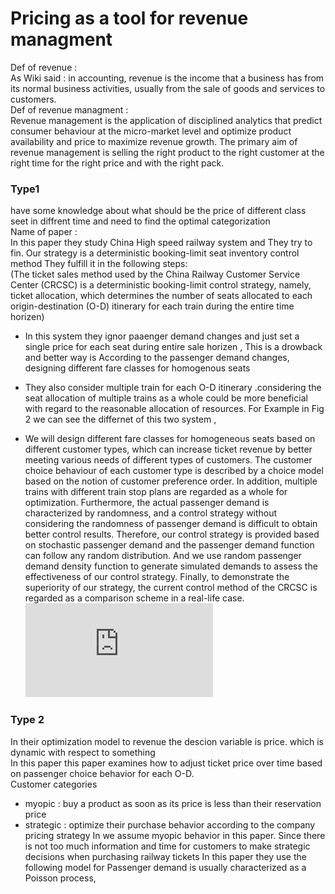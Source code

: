 # Pricing as a tool for revenue managment 
Def of revenue : <br/>
As Wiki said : in accounting, revenue is the income that a business has from its normal business activities, usually from the sale of goods and services to customers.<br/>
Def of revenue managment :<br/>
Revenue management is the application of disciplined analytics that predict consumer behaviour at the micro-market level and optimize product availability and price to maximize revenue growth. The primary aim of revenue management is selling the right product to the right customer at the right time for the right price and with the right pack.

### Type1 
have some knowledge about what should be the price of different class seet in diffrent time and need to find the optimal categorization <br/>
Name of paper :<br/>
In this paper they study China High speed railway system and They try to fin. Our strategy is a deterministic booking-limit seat inventory control method They fulfill it in the following steps: <br/>
(The ticket sales method used by the China Railway Customer Service Center (CRCSC) is a deterministic booking-limit control strategy, namely, ticket allocation, which determines the number of seats allocated to each origin-destination (O-D) itinerary for each train during the entire time horizen) <br/>
* In this system they ignor paaenger demand changes and just set a single price for each seat during entire sale horizen , This is a drowback and better way is According to the passenger demand changes, designing different fare classes for homogenous seats 
* They also consider multiple train for each O-D itinerary .considering the seat allocation of multiple trains as a whole could be more beneficial with regard to the reasonable allocation of resources.
For Example in Fig 2 we can see the differnet of this two system , 

*  We will design different fare classes for homogeneous seats based on different customer types, which can increase ticket revenue by better meeting various needs of different types of customers. The customer choice behaviour of each customer type is described by a choice model based on the notion of customer preference order. In addition, multiple trains with different train stop plans are regarded as a whole for optimization. Furthermore, the actual passenger demand is characterized by randomness, and a control strategy without considering the randomness of passenger demand is difficult to obtain better control results. Therefore, our control strategy is provided based on stochastic passenger demand and the passenger demand function can follow any random distribution. And we use random passenger demand density function to generate simulated demands to assess the effectiveness of our control strategy. Finally, to demonstrate the superiority of our strategy, the current control method of the CRCSC is regarded as a comparison scheme in a real-life case. <br/>
![Full story](https://github.com/hamidehhhs/Pricing-/blob/master/paper/seat%20assignment%20model%20.pdf)

### Type 2
In their optimization model to revenue the descion variable is price. which is dynamic with respect to something <br/> 
In this paper this paper examines how to adjust ticket price over time based on passenger choice behavior for each O-D.<br/>
Customer categories 
* myopic : buy a product as soon as its price is less than their reservation price
* strategic : optimize their purchase behavior according to the company pricing strategy
In we assume myopic behavior in this paper. Since there is not too much information and time for customers to make strategic decisions when purchasing railway tickets
In this paper they use the following model for Passenger demand is usually characterized as a Poisson process,
